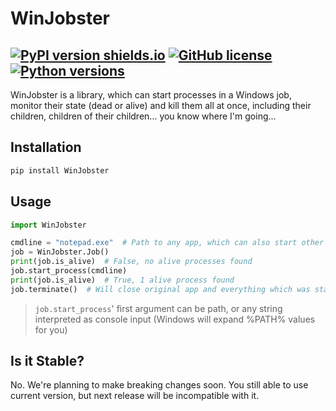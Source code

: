# WinJobster
[![PyPI version shields.io](https://img.shields.io/pypi/v/WinJobster.svg)](https://pypi.org/project/WinJobster/)
[![GitHub license](https://img.shields.io/github/license/SemperSolus0x3d/WinJobster.py.svg)](https://github.com/SemperSolus0x3d/WinJobster.py/blob/master/LICENSE.md)
[![Python versions](https://img.shields.io/pypi/pyversions/WinJobster.svg)](https://pypi.org/project/WinJobster/)
---
WinJobster is a library, which can start processes in a Windows job, monitor their state (dead or alive) and kill them all at once, 
including their children, children of their children... you know where I'm going...

## Installation
```cmd
pip install WinJobster
```

## Usage

```py
import WinJobster

cmdline = "notepad.exe"  # Path to any app, which can also start other app
job = WinJobster.Job()
print(job.is_alive)  # False, no alive processes found
job.start_process(cmdline)
print(job.is_alive)  # True, 1 alive process found
job.terminate()  # Will close original app and everything which was started by it
```

> `job.start_process`' first argument can be path, 
> or any string interpreted as console input (Windows will expand %PATH% values for you)

## Is it Stable?
No. We're planning to make breaking changes soon.
You still able to use current version, but next release will be incompatible with it.
